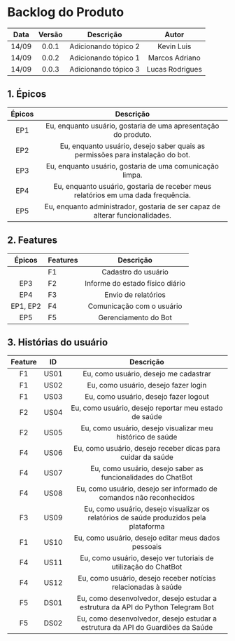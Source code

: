 # Backlog do Produto

|Data|Versão|Descrição|Autor|
|:--:|:--:|:--:|:---:|
|14/09|0.0.1|Adicionando tópico 2|Kevin Luis|
|14/09|0.0.2|Adicionando tópico 1|Marcos Adriano|
|14/09|0.0.3|Adicionando tópico 3|Lucas Rodrigues|

## 1. Épicos

|Épicos|Descrição|
|:-----------------------------------------------------------------:|:-------------------------------------------:|
|EP1| Eu, enquanto usuário, gostaria de uma apresentação do produto.|
|EP2| Eu, enquanto usuário, desejo saber quais as permissões para instalação do bot.|
|EP3| Eu, enquanto usuário, gostaria de uma comunicação limpa.|
|EP4| Eu, enquanto usuário, gostaria de receber meus relatórios em uma dada frequência.|
|EP5| Eu, enquanto administrador, gostaria de ser capaz de alterar funcionalidades.|

## 2. Features

|Épicos|Features|Descrição|
|:--:|-----|:--:|
||F1|Cadastro do usuário|
|EP3|F2|Informe do estado físico diário|
|EP4|F3|Envio de relatórios|
|EP1, EP2|F4|Comunicação com o usuário|
|EP5|F5|Gerenciamento do Bot|

## 3. Histórias do usuário

|Feature|ID|Descrição|
|:--:|-----|:--:|
|F1|US01|Eu, como usuário, desejo me cadastrar|
|F1|US02|Eu, como usuário, desejo fazer login|
|F1|US03|Eu, como usuário, desejo fazer logout|
|F2|US04|Eu, como usuário, desejo reportar meu estado de saúde|
|F2|US05|Eu, como usuário, desejo visualizar meu histórico de saúde|
|F4|US06|Eu, como usuário, desejo receber dicas para cuidar da saúde|
|F4|US07|Eu, como usuário, desejo saber as funcionalidades do ChatBot|
|F4|US08|Eu, como usuário, desejo ser informado de comandos não reconhecidos|
|F3|US09|Eu, como usuário, desejo visualizar os relatórios de saúde produzidos pela plataforma|
|F1|US10|Eu, como usuário, desejo editar meus dados pessoais|
|F4|US11|Eu, como usuário, desejo ver tutoriais de utilização do ChatBot|
|F4|US12|Eu, como usuário, desejo receber notícias relacionadas à saúde|
|F5|DS01|Eu, como desenvolvedor, desejo estudar a estrutura da API do Python Telegram Bot|
|F5|DS02|Eu, como desenvolvedor, desejo estudar a estrutura da API do Guardiões da Saúde|

